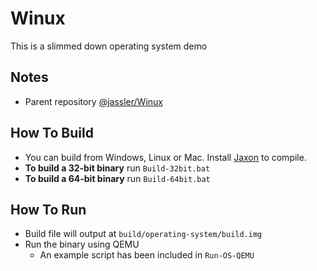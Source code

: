 # Winux
This is a slimmed down operating system demo

## Notes
+ Parent repository [@jassler/Winux](https://github.com/jassler/Winux)

## How To Build
+ You can build from Windows, Linux or Mac. Install [Jaxon](https://konloch.com/Jaxon) to compile.
+ **To build a 32-bit binary** run `Build-32bit.bat`
+ **To build a 64-bit binary** run `Build-64bit.bat`

## How To Run
+ Build file will output at `build/operating-system/build.img`
+ Run the binary using QEMU
	+ An example script has been included in `Run-OS-QEMU`